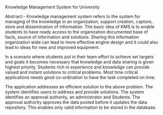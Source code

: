 Knowledge Management System for University

Abstract:- 
  Knowledge management system refers to the system for managing of the knowledge in an organization, support creation, capture, store and dissemination of information. The basic idea of KMS is to enable students to have ready access to the organization documented base of facts, source of information and solutions. Sharing this information organization wide can lead to more effective engine design and it could also lead to ideas for new and improved equipment.

  In a scenario where students put in their team effort to achieve set targets and goals it becomes necessary that knowledge and data sharing is given highest priority. Students rich in experience and knowledge can provide valued and instant solutions to critical problems. Most time critical applications needs good co-ordination to have the task completed on time. 

  The application addresses an efficient solution to the above problem. The system identifies users to address and provide solutions. The system identifies an approval authority, an administrator and Students.  The approval authority approves the data posted before it updates the data repository. This enables only valid information to be stored in the database.



